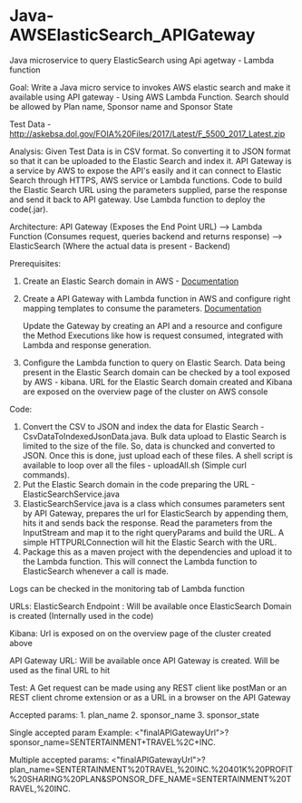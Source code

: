 # Java-AWSElasticSearch_APIGateway
Java microservice to query ElasticSearch using Api agetway -  Lambda function

Goal:
Write a Java micro service to invokes AWS elastic search and make it available using API gateway - Using AWS Lambda Function.
Search should be allowed by Plan name, Sponsor name and Sponsor State

Test Data -http://askebsa.dol.gov/FOIA%20Files/2017/Latest/F_5500_2017_Latest.zip

Analysis:
Given Test Data is in CSV format. So converting it to JSON format so that it can be uploaded to the Elastic Search and index it.
API Gateway is a service by AWS to expose the API's easily and it can connect to Elastic Search through HTTPS, AWS service or Lambda functions.
Code to build the Elastic Search URL using the parameters supplied, parse the response and send it back to API gateway. Use Lambda function to deploy the code(.jar). 

Architecture:
API Gateway (Exposes the End Point URL) --> Lambda Function (Consumes request, queries backend and returns response) --> ElasticSearch (Where the actual data is present - Backend)

Prerequisites:
1. Create an Elastic Search domain in AWS - [Documentation](https://aws.amazon.com/elasticsearch-service/getting-started/) 
2. Create a API Gateway with Lambda function in AWS and configure right mapping templates to consume the parameters. [Documentation](https://docs.aws.amazon.com/apigateway/latest/developerguide/getting-started-with-lambda-integration.html)
	
	Update the Gateway by creating an API and a resource and configure the Method Executions like how is request consumed, integrated with Lambda and response generation.
3. Configure the Lambda function to query on Elastic Search.
	Data being present in the Elastic Search domain can be checked by a tool exposed by AWS - kibana.
	URL for the Elastic Search domain created and Kibana are exposed on the overview page of the cluster on AWS console

Code:
1. Convert the CSV to JSON and index the data for Elastic Search - CsvDataToIndexedJsonData.java.
	Bulk data upload to Elastic Search is limited to the size of the file. So, data is chuncked and converted to JSON.
	Once this is done, just upload each of these files. A shell script is available to loop over all the files - uploadAll.sh (Simple curl commands).
2. Put the Elastic Search domain in the code preparing the URL - ElasticSearchService.java
3. ElasticSearchService.java is a class which consumes parameters sent by API Gateway, prepares the url for ElasticSearch by appending them, hits it and sends back the response.
	Read the parameters from the InputStream and map it to the right queryParams and build the URL.
	A simple HTTPURLConnection will hit the Elastic Search with the URL.
4. Package this as a maven project with the dependencies and upload it to the Lambda function. This will connect the Lambda function to ElasticSearch whenever a call is made.

Logs can be checked in the monitoring tab of Lambda function

URLs:
ElasticSearch Endpoint : Will be available once ElasticSearch Domain is created (Internally used in the code)

Kibana: Url is exposed on on the overview page of the cluster created above

API Gateway URL: Will be available once API Gateway is created. Will be used as the final URL to hit


Test:
A Get request can be made using any REST client like postMan or an REST client chrome extension or as a URL in a browser on the API Gateway

Accepted params:
	1. plan_name
	2. sponsor_name
	3. sponsor_state

Single accepted param Example: <"finalAPIGatewayUrl">?sponsor_name=SENTERTAINMENT+TRAVEL%2C+INC.

Multiple accepted params: <"finalAPIGatewayUrl">?plan_name=SENTERTAINMENT%20TRAVEL,%20INC.%20401K%20PROFIT%20SHARING%20PLAN&SPONSOR_DFE_NAME=SENTERTAINMENT%20TRAVEL,%20INC.
